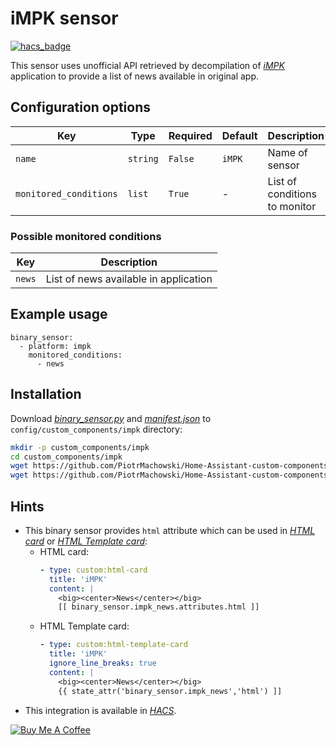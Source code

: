 # iMPK sensor

[![hacs_badge](https://img.shields.io/badge/HACS-Default-orange.svg)](https://github.com/custom-components/hacs)

This sensor uses unofficial API retrieved by decompilation of [*iMPK*](https://play.google.com/store/apps/details?id=pl.wasko.android.mpk) application to provide a list of news available in original app.

## Configuration options

| Key | Type | Required | Default | Description |
| --- | --- | --- | --- | --- |
| `name` | `string` | `False` | `iMPK` | Name of sensor |
| `monitored_conditions` | `list` | `True` | - | List of conditions to monitor |

### Possible monitored conditions

| Key | Description |
| --- | --- | 
| `news` | List of news available in application |

## Example usage

```
binary_sensor:
  - platform: impk
    monitored_conditions:
      - news
```

## Installation

Download [*binary_sensor.py*](https://github.com/PiotrMachowski/Home-Assistant-custom-components-iMPK/raw/master/custom_components/impk/binary_sensor.py) and [*manifest.json*](https://github.com/PiotrMachowski/Home-Assistant-custom-components-iMPK/raw/master/custom_components/impk/manifest.json) to `config/custom_components/impk` directory:
```bash
mkdir -p custom_components/impk
cd custom_components/impk
wget https://github.com/PiotrMachowski/Home-Assistant-custom-components-iMPK/raw/master/custom_components/impk/binary_sensor.py
wget https://github.com/PiotrMachowski/Home-Assistant-custom-components-iMPK/raw/master/custom_components/impk/manifest.json
```

## Hints

* This binary sensor provides `html` attribute which can be used in [*HTML card*](https://github.com/PiotrMachowski/Home-Assistant-Lovelace-HTML-card) or [*HTML Template card*](https://github.com/PiotrMachowski/Home-Assistant-Lovelace-HTML-Template-card):
  * HTML card:
    ```yaml
    - type: custom:html-card
      title: 'iMPK'
      content: |
        <big><center>News</center></big>
        [[ binary_sensor.impk_news.attributes.html ]]
    ```
  * HTML Template card:
    ```yaml
    - type: custom:html-template-card
      title: 'iMPK'
      ignore_line_breaks: true
      content: |
        <big><center>News</center></big>
        {{ state_attr('binary_sensor.impk_news','html') ]]
    ```
* This integration is available in [*HACS*](https://github.com/custom-components/hacs/).

<a href="https://www.buymeacoffee.com/PiotrMachowski" target="_blank"><img src="https://bmc-cdn.nyc3.digitaloceanspaces.com/BMC-button-images/custom_images/orange_img.png" alt="Buy Me A Coffee" style="height: auto !important;width: auto !important;" ></a>
